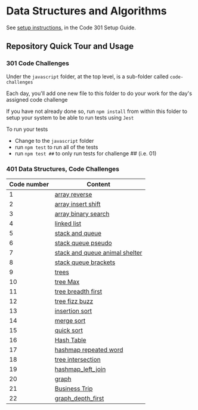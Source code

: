# Data Structures and Algorithms

See [setup instructions](https://codefellows.github.io/setup-guide/code-301/3-code-challenges), in the Code 301 Setup Guide.

## Repository Quick Tour and Usage

### 301 Code Challenges

Under the `javascript` folder, at the top level, is a sub-folder called `code-challenges`

Each day, you'll add one new file to this folder to do your work for the day's assigned code challenge

If you have not already done so, run `npm install` from within this folder to setup your system to be able to run tests using `Jest`

To run your tests

- Change to the `javascript` folder
- run `npm test` to run all of the tests
- run `npm test ##` to only run tests for challenge ## (i.e. 01)

### 401 Data Structures, Code Challenges

|Code number |  Content |
| ------------ | -------------|
| 1  | [array reverse](./python/code_challenges/array-reverse/README.md)|
| 2  | [array insert shift](./python/code_challenges/array-insert-shift/README.md)|
| 3  | [array binary search](./python/code_challenges/array-binary-search/README.md)|
| 4  | [linked list](./python/code_challenges/linked_list/README.md)|
| 5  | [stack and queue](./python/code_challenges/stack_and_queue/README.md)|
| 6  | [stack queue pseudo](./python/code_challenges/stack_queue_pseudo/README.md)|
| 7  | [stack and queue animal shelter](./python/code_challenges/stack_queue_animal_shelter/README.md)|
| 8  | [stack queue brackets](./python/code_challenges/stack_queue_brackets/README.md)|
| 9  | [trees](./python/code_challenges/trees/README.md)|
| 10  | [tree Max](./python/code_challenges/trees/README_tree_max.md)|
| 11  | [tree breadth first](./python/code_challenges/trees/README_tree_breadth_first.md)|
| 12  | [tree fizz buzz](./python/code_challenges/trees/README_tree_fizz_buzz.md)|
| 13  | [insertion sort](./python/code_challenges/insertion_sort/BLOG.md)|
| 14  | [merge sort](./python/code_challenges/merge_sort/README.md)|
| 15  | [quick sort](./python/code_challenges/quick_sort/README.md)|
| 16  | [Hash Table](./python/code_challenges/hash_table/README.md)|
| 17  | [hashmap repeated word](./python/code_challenges/hash_table/Repated_README.md)|
| 18  | [tree intersection](./python/code_challenges/tree_intersection/README.md)|
| 19  | [hashmap_left_join](./python/code_challenges/hashmap_left_join/README.md)|
| 20  | [graph](./python/code_challenges/graph/README.md)|
| 21  | [Business Trip](./python/code_challenges/graph/graph_business_trip_README.md)|
| 22  | [graph_depth_first](./python/code_challenges/graph/graph_depth_first_README.md)|


